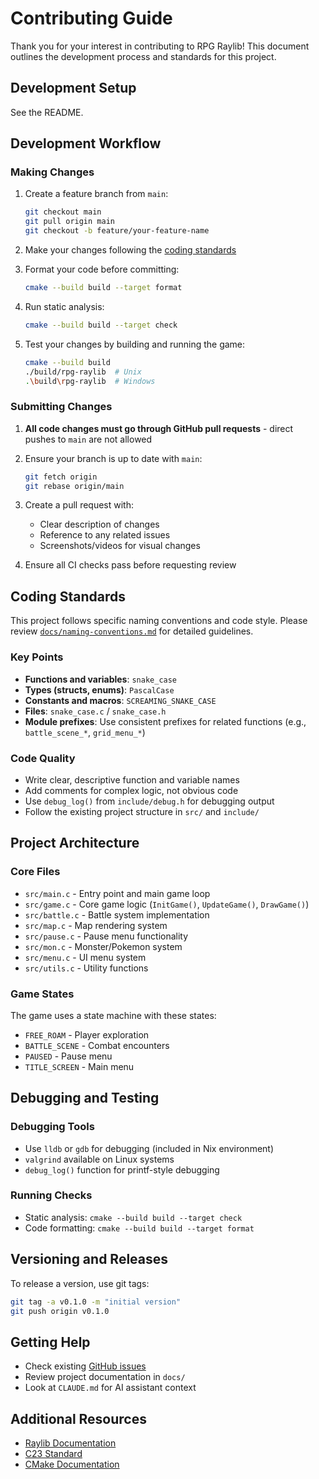 # Contributing Guide

Thank you for your interest in contributing to RPG Raylib! This document outlines the development process and standards for this project.

## Development Setup
See the README.

## Development Workflow

### Making Changes
1. Create a feature branch from `main`:
   ```sh
   git checkout main
   git pull origin main
   git checkout -b feature/your-feature-name
   ```

2. Make your changes following the [coding standards](#coding-standards)

3. Format your code before committing:
   ```sh
   cmake --build build --target format
   ```

4. Run static analysis:
   ```sh
   cmake --build build --target check
   ```

5. Test your changes by building and running the game:
   ```sh
   cmake --build build
   ./build/rpg-raylib  # Unix
   .\build\rpg-raylib  # Windows
   ```

### Submitting Changes
1. **All code changes must go through GitHub pull requests** - direct pushes to `main` are not allowed

2. Ensure your branch is up to date with `main`:
   ```sh
   git fetch origin
   git rebase origin/main
   ```

3. Create a pull request with:
   - Clear description of changes
   - Reference to any related issues
   - Screenshots/videos for visual changes

4. Ensure all CI checks pass before requesting review

## Coding Standards

This project follows specific naming conventions and code style. Please review [`docs/naming-conventions.md`](./naming-conventions.md) for detailed guidelines.

### Key Points
- **Functions and variables**: `snake_case`
- **Types (structs, enums)**: `PascalCase`
- **Constants and macros**: `SCREAMING_SNAKE_CASE`
- **Files**: `snake_case.c` / `snake_case.h`
- **Module prefixes**: Use consistent prefixes for related functions (e.g., `battle_scene_*`, `grid_menu_*`)

### Code Quality
- Write clear, descriptive function and variable names
- Add comments for complex logic, not obvious code
- Use `debug_log()` from `include/debug.h` for debugging output
- Follow the existing project structure in `src/` and `include/`

## Project Architecture

### Core Files
- `src/main.c` - Entry point and main game loop
- `src/game.c` - Core game logic (`InitGame()`, `UpdateGame()`, `DrawGame()`)
- `src/battle.c` - Battle system implementation
- `src/map.c` - Map rendering system
- `src/pause.c` - Pause menu functionality
- `src/mon.c` - Monster/Pokemon system
- `src/menu.c` - UI menu system
- `src/utils.c` - Utility functions

### Game States
The game uses a state machine with these states:
- `FREE_ROAM` - Player exploration
- `BATTLE_SCENE` - Combat encounters
- `PAUSED` - Pause menu
- `TITLE_SCREEN` - Main menu

## Debugging and Testing

### Debugging Tools
- Use `lldb` or `gdb` for debugging (included in Nix environment)
- `valgrind` available on Linux systems
- `debug_log()` function for printf-style debugging

### Running Checks
- Static analysis: `cmake --build build --target check`
- Code formatting: `cmake --build build --target format`

## Versioning and Releases

To release a version, use git tags:
```sh
git tag -a v0.1.0 -m "initial version"
git push origin v0.1.0
```

## Getting Help

- Check existing [GitHub issues](https://github.com/TheJolman/rpg-raylib/issues)
- Review project documentation in `docs/`
- Look at `CLAUDE.md` for AI assistant context

## Additional Resources

- [Raylib Documentation](https://www.raylib.com/)
- [C23 Standard](https://en.cppreference.com/w/c)
- [CMake Documentation](https://cmake.org/documentation/)
